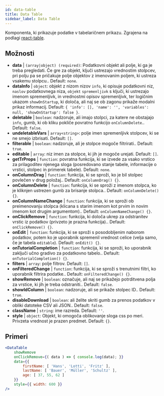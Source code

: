 ```yaml
---
id: data-table 
title: Data Table
sidebar_label: Data Table
---
```


Komponenta, ki prikazuje podatke v tabelaričnem prikazu. Zgrajena na podlagi [react-table](https://react-table.js.org/).

## Možnosti

* __data__ | `(array|object) (required)`: Podatkovni objekt ali polje, ki ga je treba pregledati. Če gre za objekt, ključi ustrezajo vrednostim stolpcev, pri polju pa se pričakuje polje objektov z imenovanim poljem, ki ustreza vsakemu stolpcu.. Default: `none`.
* __dataInfo__ | `object`: objekt z nizom nizov `info`, ki opisuje podatkovni niz, `naslov` podatkovnega niza, `objekt` `spremenljivk` s ključi, ki ustrezajo imenom spremenljivk, in vrednostmi opisov spremenljivk, ter logičnim ukazom `showOnStartup`, ki določa, ali naj se ob zagonu prikaže modalni prikaz informacij. Default: `{
  'info': [],
  'name': '',
  'variables': null,
  'showOnStartup': false
}`.
* __deletable__ | `boolean`: nadzoruje, ali imajo stolpci, za katere ne obstajajo `info`, gumb, ki ob kliku pokliče povratno funkcijo `onColumnDelete`.. Default: `false`.
* __undeletableVars__ | `array<string>`: polje imen spremenljivk stolpcev, ki se ne smejo izbrisati. Default: `[]`.
* __filterable__ | `boolean`: nadzoruje, ali je stolpce mogoče filtrirati.. Default: `true`.
* __editable__ | `array`: niz imen za stolpce, ki jih je mogoče urejati. Default: `[]`.
* __getTrProps__ | `function`: povratna funkcija, ki se izvede za vsako vrstico za prilagoditev njenega sloga (posredovano stanje tabele, informacije o vrstici,
stolpec in primerek tabele). Default: `none`.
* __onColumnDrag__ | `function`: funkcija, ki se sproži, ko je bil stolpec povlečen v drug položaj.. Default: `onColumnDrag() {}`.
* __onColumnDelete__ | `function`: funkcija, ki se sproži z imenom stolpca, ko je kliknjen ustrezen gumb za brisanje stolpca.. Default: `onColumnDelete() {}`.
* __onColumnNameChange__ | `function`: funkcija, ki se sproži ob preimenovanju stolpca (klicana s starim imenom kot prvim in novim imenom kot drugim argumentom).. Default: `onColumnNameChange() {}`.
* __onClickRemove__ | `function`: funkcija, ki določa ukrep za odstranitev vrstic iz podatkov (privzeto je prazna funkcija).. Default: `onClickRemove() {}`.
* __onEdit__ | `function`: funkcija, ki se sproži s posodobljenim naborom podatkov, potem ko je uporabnik spremenil vrednost celice (velja samo, če je tabela `editable`). Default: `onEdit() {}`.
* __onTutorialCompletion__ | `function`: funkcija, ki se sproži, ko uporabnik zaključi učno gradivo za podatkovno tabelo.. Default: `onTutorialCompletion() {}`.
* __filters__ | `array`: polje filtrov. Default: `[]`.
* __onFilteredChange__ | `function`: funkcija, ki se sproži s trenutnimi filtri, ko uporabnik filtrira podatke.. Default: `onFilteredChange() {}`.
* __showRemove__ | `boolean`: označuje, ali naj se prikažejo potrditvena polja za vrstice, ki jih je treba odstraniti.. Default: `false`.
* __showIdColumn__ | `boolean`: nadzoruje, ali se prikaže stolpec ID.. Default: `true`.
* __disableDownload__ | `boolean`: ali želite skriti gumb za prenos podatkov v obliki datoteke CSV ali JSON.. Default: `false`.
* __className__ | `string`: ime razreda. Default: `''`.
* __style__ | `object`: Objekt, ki omogoča oblikovanje sloga css po meri. Privzeta vrednost je prazen predmet. Default: `{}`.


## Primeri

```jsx live
<DataTable
    showRemove
    onClickRemove={( data ) => { console.log(data); }}
    data={{ 
        firstName: [ 'Hans', 'Lotti', 'Fritz' ], 
        lastName: [ 'Bauer', 'Müller', 'Schultz' ],
        age: [ 37, 55, 62 ]
    }}
    style={{ width: 600 }}
/>
```

